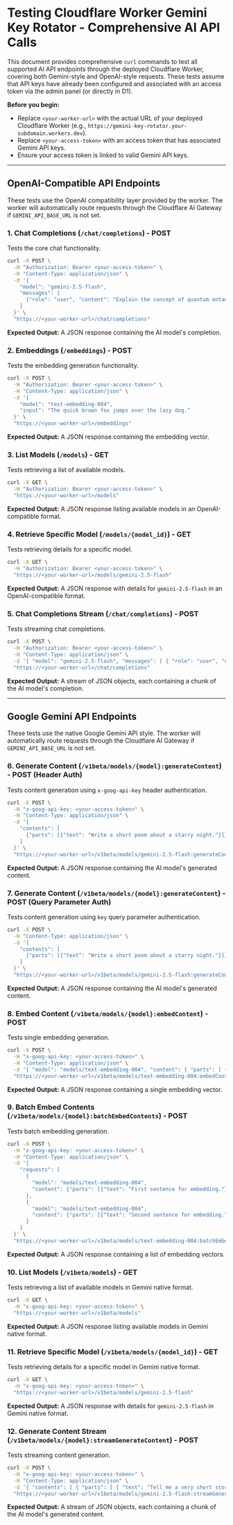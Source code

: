 # Testing Cloudflare Worker Gemini Key Rotator - Comprehensive AI API Calls

This document provides comprehensive `curl` commands to test all supported AI API endpoints through the deployed Cloudflare Worker, covering both Gemini-style and OpenAI-style requests. These tests assume that API keys have already been configured and associated with an access token via the admin panel (or directly in D1).

**Before you begin:**
- Replace `<your-worker-url>` with the actual URL of your deployed Cloudflare Worker (e.g., `https://gemini-key-rotator.your-subdomain.workers.dev`).
- Replace `<your-access-token>` with an access token that has associated Gemini API keys.
- Ensure your access token is linked to valid Gemini API keys.

---

## OpenAI-Compatible API Endpoints

These tests use the OpenAI compatibility layer provided by the worker. The worker will automatically route requests through the Cloudflare AI Gateway if `GEMINI_API_BASE_URL` is not set.

### 1. Chat Completions (`/chat/completions`) - POST

Tests the core chat functionality.

```bash
curl -X POST \
  -H "Authorization: Bearer <your-access-token>" \
  -H "Content-Type: application/json" \
  -d '{
    "model": "gemini-2.5-flash",
    "messages": [
      {"role": "user", "content": "Explain the concept of quantum entanglement in simple terms."}
    ]
  }' \
  "https://<your-worker-url>/chat/completions"
```

**Expected Output:** A JSON response containing the AI model's completion.

### 2. Embeddings (`/embeddings`) - POST

Tests the embedding generation functionality.

```bash
curl -X POST \
  -H "Authorization: Bearer <your-access-token>" \
  -H "Content-Type: application/json" \
  -d '{
    "model": "text-embedding-004",
    "input": "The quick brown fox jumps over the lazy dog."
  }' \
  "https://<your-worker-url>/embeddings"
```

**Expected Output:** A JSON response containing the embedding vector.

### 3. List Models (`/models`) - GET

Tests retrieving a list of available models.

```bash
curl -X GET \
  -H "Authorization: Bearer <your-access-token>" \
  "https://<your-worker-url>/models"
```

**Expected Output:** A JSON response listing available models in an OpenAI-compatible format.

### 4. Retrieve Specific Model (`/models/{model_id}`) - GET

Tests retrieving details for a specific model.

```bash
curl -X GET \
  -H "Authorization: Bearer <your-access-token>" \
  "https://<your-worker-url>/models/gemini-2.5-flash"
```

**Expected Output:** A JSON response with details for `gemini-2.5-flash` in an OpenAI-compatible format.

### 5. Chat Completions Stream (`/chat/completions`) - POST

Tests streaming chat completions.

```bash
curl -X POST \
  -H "Authorization: Bearer <your-access-token>" \
  -H "Content-Type: application/json" \
  -d '{ "model": "gemini-2.5-flash", "messages": [ { "role": "user", "content": "Tell me a very short story about a cat." } ], "stream": true }' \
  "https://<your-worker-url>/chat/completions"
```

**Expected Output:** A stream of JSON objects, each containing a chunk of the AI model's completion.

---

## Google Gemini API Endpoints

These tests use the native Google Gemini API style. The worker will automatically route requests through the Cloudflare AI Gateway if `GEMINI_API_BASE_URL` is not set.

### 6. Generate Content (`/v1beta/models/{model}:generateContent`) - POST (Header Auth)

Tests content generation using `x-goog-api-key` header authentication.

```bash
curl -X POST \
  -H "x-goog-api-key: <your-access-token>" \
  -H "Content-Type: application/json" \
  -d '{
    "contents": [
      {"parts": [{"text": "Write a short poem about a starry night."}]}
    ]
  }' \
  "https://<your-worker-url>/v1beta/models/gemini-2.5-flash:generateContent"
```

**Expected Output:** A JSON response containing the AI model's generated content.

### 7. Generate Content (`/v1beta/models/{model}:generateContent`) - POST (Query Parameter Auth)

Tests content generation using `key` query parameter authentication.

```bash
curl -X POST \
  -H "Content-Type: application/json" \
  -d '{
    "contents": [
      {"parts": [{"text": "Write a short poem about a starry night."}]}
    ]
  }' \
  "https://<your-worker-url>/v1beta/models/gemini-2.5-flash:generateContent?key=<your-access-token>"
```

**Expected Output:** A JSON response containing the AI model's generated content.

### 8. Embed Content (`/v1beta/models/{model}:embedContent`) - POST

Tests single embedding generation.

```bash
curl -X POST \
  -H "x-goog-api-key: <your-access-token>" \
  -H "Content-Type: application/json" \
  -d '{ "model": "models/text-embedding-004", "content": { "parts": [ { "text": "A single sentence for embedding." } ] } }' \
  "https://<your-worker-url>/v1beta/models/text-embedding-004:embedContent"
```

**Expected Output:** A JSON response containing a single embedding vector.

### 9. Batch Embed Contents (`/v1beta/models/{model}:batchEmbedContents`) - POST

Tests batch embedding generation.

```bash
curl -X POST \
  -H "x-goog-api-key: <your-access-token>" \
  -H "Content-Type: application/json" \
  -d '{
    "requests": [
      {
        "model": "models/text-embedding-004",
        "content": {"parts": [{"text": "First sentence for embedding."}]}
      },
      {
        "model": "models/text-embedding-004",
        "content": {"parts": [{"text": "Second sentence for embedding."}]}
      }
    ]
  }' \
  "https://<your-worker-url>/v1beta/models/text-embedding-004:batchEmbedContents"
```

**Expected Output:** A JSON response containing a list of embedding vectors.

### 10. List Models (`/v1beta/models`) - GET

Tests retrieving a list of available models in Gemini native format.

```bash
curl -X GET \
  -H "x-goog-api-key: <your-access-token>" \
  "https://<your-worker-url>/v1beta/models"
```

**Expected Output:** A JSON response listing available models in Gemini native format.

### 11. Retrieve Specific Model (`/v1beta/models/{model_id}`) - GET

Tests retrieving details for a specific model in Gemini native format.

```bash
curl -X GET \
  -H "x-goog-api-key: <your-access-token>" \
  "https://<your-worker-url>/v1beta/models/gemini-2.5-flash"
```

**Expected Output:** A JSON response with details for `gemini-2.5-flash` in Gemini native format.

### 12. Generate Content Stream (`/v1beta/models/{model}:streamGenerateContent`) - POST

Tests streaming content generation.

```bash
curl -X POST \
  -H "x-goog-api-key: <your-access-token>" \
  -H "Content-Type: application/json" \
  -d '{ "contents": [ { "parts": [ { "text": "Tell me a very short story about a dog." } ] } ], "stream": true }' \
  "https://<your-worker-url>/v1beta/models/gemini-2.5-flash:streamGenerateContent"
```

**Expected Output:** A stream of JSON objects, each containing a chunk of the AI model's generated content.

